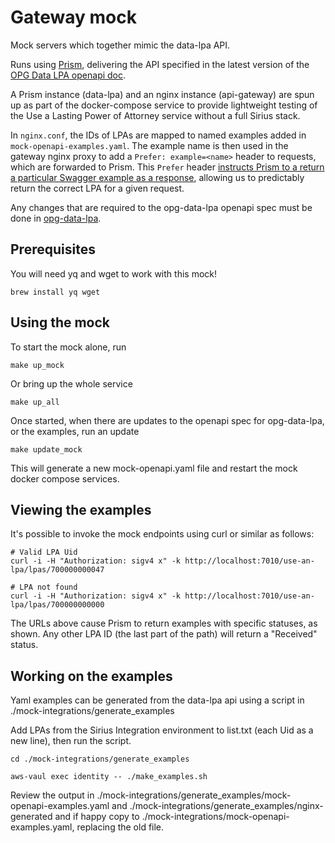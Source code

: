# Gateway mock

Mock servers which together mimic the data-lpa API.

Runs using [Prism](https://stoplight.io/open-source/prism), delivering the API specified in the latest version of the
[OPG Data LPA openapi doc](https://github.com/ministryofjustice/opg-data-lpa/blob/main/lambda_functions/v1/openapi/lpa-openapi.yml).

A Prism instance (data-lpa) and an nginx instance (api-gateway) are spun up as part of the docker-compose service to provide lightweight testing of the Use a Lasting Power of Attorney service without a full Sirius stack.

In `nginx.conf`, the IDs of LPAs are mapped to named examples added in `mock-openapi-examples.yaml`.
The example name is then used in the gateway nginx proxy to add a `Prefer: example=<name>` header to requests, which are forwarded to Prism. This `Prefer` header [instructs Prism to a return a particular Swagger example as a response](https://github.com/stoplightio/prism/blob/master/docs/guides/01-mocking.md#Response-Generation), allowing us to predictably return the correct LPA for a given request.

Any changes that are required to the opg-data-lpa openapi spec must be done in [opg-data-lpa](https://github.com/ministryofjustice/opg-data-lpa).

## Prerequisites

You will need yq and wget to work with this mock!

```shell
brew install yq wget
```

## Using the mock

To start the mock alone, run

```shell
make up_mock
```

Or bring up the whole service

```shell
make up_all
```

Once started, when there are updates to the openapi spec for opg-data-lpa, or the examples, run an update

```shell
make update_mock
```

This will generate a new mock-openapi.yaml file and restart the mock docker compose services.

## Viewing the examples

It's possible to invoke the mock endpoints using curl or similar as follows:

```shell
# Valid LPA Uid
curl -i -H "Authorization: sigv4 x" -k http://localhost:7010/use-an-lpa/lpas/700000000047

# LPA not found
curl -i -H "Authorization: sigv4 x" -k http://localhost:7010/use-an-lpa/lpas/700000000000
```

The URLs above cause Prism to return examples with specific statuses, as shown.
Any other LPA ID (the last part of the path) will return a "Received" status.

## Working on the examples

Yaml examples can be generated from the data-lpa api using a script in ./mock-integrations/generate_examples

Add LPAs from the Sirius Integration environment to list.txt (each Uid as a new line), then run the script.

```shell
cd ./mock-integrations/generate_examples

aws-vaul exec identity -- ./make_examples.sh
```

Review the output in ./mock-integrations/generate_examples/mock-openapi-examples.yaml  and ./mock-integrations/generate_examples/nginx-generated and if happy copy to ./mock-integrations/mock-openapi-examples.yaml, replacing the old file.
